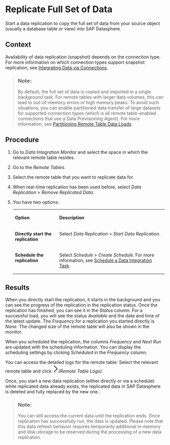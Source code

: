 <!-- loio35632cd706474d9796fa5da56ba15c6b -->

# Replicate Full Set of Data

Start a data replication to copy the full set of data from your source object \(usually a database table or view\) into SAP Datasphere.



## Context

Availability of data replication \(snapshot\) depends on the connection type. For more information on which connection types support snapshot replication, see [Integrating Data via Connections](../Integrating-Data-Via-Connections/integrating-data-via-connections-eb85e15.md).

> ### Note:  
> By default, the full set of data is copied and imported in a single background task. For remote tables with larger data volumes, this can lead to out-of-memory errors or high memory peaks. To avoid such situations, you can enable partitioned data transfer of large datasets for supported connection types \(which is all remote table-enabled connections that use a Data Provisioning Agent\). For more information, see [Partitioning Remote Table Data Loads](partitioning-remote-table-data-loads-a218d27.md).



## Procedure

1.  Go to *Data Integration Monitor* and select the space in which the relevant remote table resides.

2.  Go to the *Remote Tables*.

3.  Select the remote table that you want to replicate data for.

4.  When real-time replication has been used before, select *Data Replication* \> *Remove Replicated Data*.

5.  You have two options:


    <table>
    <tr>
    <th valign="top">

    Option
    
    </th>
    <th valign="top">

    Description
    
    </th>
    </tr>
    <tr>
    <td valign="top">
    
    **Directly start the replication**
    
    </td>
    <td valign="top">
    
    Select *Data Replication* \> *Start Data Replication*.
    
    </td>
    </tr>
    <tr>
    <td valign="top">
    
    **Schedule the replication**
    
    </td>
    <td valign="top">
    
    Select *Schedule* \> *Create Schedule*. For more information, see [Schedule a Data Integration Task](schedule-a-data-integration-task-7c11059.md).
    
    </td>
    </tr>
    </table>
    



<a name="loio35632cd706474d9796fa5da56ba15c6b__result_err_prm_h4b"/>

## Results

When you directly start the replication, it starts in the background and you can see the progress of the replication in the replication status. Once the replication has finished, you can see it in the *Status* column. For a successful load, you will see the status *Available* and the date and time of the latest update. The *Frequency* for a replication you started directly is *None*. The changed size of the remote table will also be shown in the monitor.

When you scheduled the replication, the columns *Frequency* and *Next Run* are updated with the scheduling information. You can display the scheduling settings by clicking *Scheduled* in the *Frequency* column.

You can access the detailed logs for the remote table: Select the relevant remote table and click ![](images/Remote_Table_Logs_Button_a6170ee.png)*\(Remote Table Logs\)*.

Once, you start a new data replication \(either directly or via a schedule\) while replicated data already exists, the replicated data in SAP Datasphere is deleted and fully replaced by the new one. .

> ### Note:  
> You can still access the current data until the replication ends. Once replication has successfully run, the data is updated. Please note that this data refresh behavior requires temporarily additional in-memory and disk-storage to be reserved during the processing of a new data replication.

